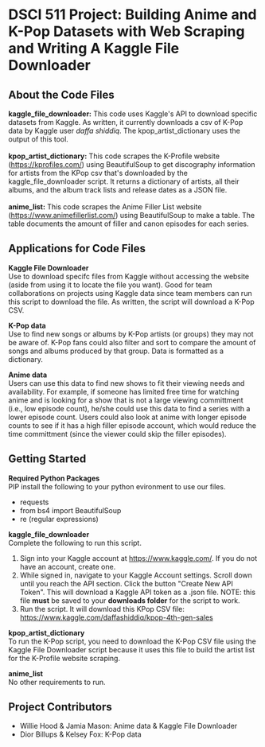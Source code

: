 # DSCI 511 Project: Building Anime and K-Pop Datasets with Web Scraping and Writing A Kaggle File Downloader 

## About the Code Files

**kaggle_file_downloader:**  This code uses Kaggle's API to download specific datasets from Kaggle. As written, it currently downloads a csv of K-Pop data by Kaggle user _daffa shiddiq_. The kpop_artist_dictionary uses the output of this tool.
<br>
<br>
**kpop_artist_dictionary:** This code scrapes the K-Profile website (https://kprofiles.com/) using BeautifulSoup to get discography information for artists from the KPop csv that's downloaded by the kaggle_file_downloader script. It returns a dictionary of artists, all their albums, and the album track lists and release dates as a JSON file.
<br>
<br>
**anime_list:** This code scrapes the Anime Filler List website (https://www.animefillerlist.com/) using BeautifulSoup to make a table. The table documents the amount of filler and canon episodes for each series.<br>

## Applications for Code Files
**Kaggle File Downloader** <br>
Use to download specifc files from Kaggle without accessing the website (aside from using it to locate the file you want). Good for team collaborations on projects using Kaggle data since team members can run this script to download the file. As written, the script will download a K-Pop CSV. 

**K-Pop data** <br>
Use to find new songs or albums by K-Pop artists (or groups) they may not be aware of. K-Pop fans could also filter and sort to compare the amount of songs and albums produced by that group. Data is formatted as a dictionary.

**Anime data**<br>
Users can use this data to find new shows to fit their viewing needs and availability. For example, if someone has limited free time for watching anime and is looking for a show that is not a large viewing committment (i.e., low episode count), he/she could use this data to find a series with a lower episode count. Users could also look at anime with longer episode counts to see if it has a high filler episode account, which would reduce the time committment (since the viewer could skip the filler episodes).

## Getting Started
**Required Python Packages** <br>
PIP install the following to your python evironment to use our files.

- requests
- from bs4 import BeautifulSoup
- re (regular expressions)

**kaggle_file_downloader**<br>
Complete the following to run this script.

1. Sign into your Kaggle account at https://www.kaggle.com/. If you do not have an account, create one.
2. While signed in, navigate to your Kaggle Account settings. Scroll down until you reach the API section. Click the button "Create New API Token". This will download a Kaggle API token as a .json file. NOTE: this file **must** be saved to your **downloads folder** for the script to work.
3. Run the script. It will download this KPop CSV file: https://www.kaggle.com/daffashiddiq/kpop-4th-gen-sales

**kpop_artist_dictionary** <br>
To run the K-Pop script, you need to download the K-Pop CSV file using the Kaggle File Downloader script because it uses this file to build the artist list for the K-Profile website scraping.

**anime_list** <br>
No other requirements to run. 

## Project Contributors
- Willie Hood & Jamia Mason: Anime data & Kaggle File Downloader 
- Dior Billups & Kelsey Fox: K-Pop data
